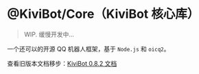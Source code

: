 # @KiviBot/Core（KiviBot 核心库）

> WIP. 缓慢开发中...

一个还可以的开源 QQ 机器人框架，基于 `Node.js` 和 `oicq2`。

查看旧版本文档移步：[KiviBot 0.8.2 文档](https://www.kivibot.com/)

